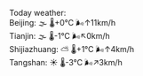 Today weather:  
Beijing: 🌫  🌡️+0°C 🌬️↑11km/h  
Tianjin: 🌫  🌡️-1°C 🌬️↖0km/h  
Shijiazhuang: ⛅️  🌡️+1°C 🌬️↑4km/h  
Tangshan: ☀️   🌡️-3°C 🌬️↗3km/h  
